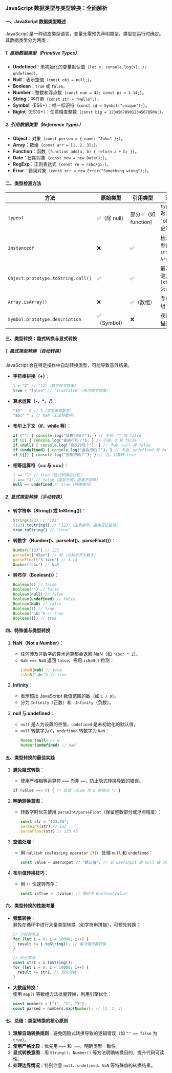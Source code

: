 ### JavaScript 数据类型与类型转换：全面解析


#### **一、JavaScript 数据类型概述**
JavaScript 是一种动态类型语言，变量无需预先声明类型，类型在运行时确定。其数据类型分为两类：

##### **1. 原始数据类型（Primitive Types）**
- **Undefined**：未初始化的变量默认值（`let x; console.log(x); // undefined`）。
- **Null**：表示空值（`const obj = null;`）。
- **Boolean**：`true` 或 `false`。
- **Number**：整数和浮点数（`const num = 42; const pi = 3.14;`）。
- **String**：字符串（`const str = "Hello";`）。
- **Symbol**（ES6+）：唯一标识符（`const id = Symbol("unique");`）。
- **BigInt**（ES10+）：任意精度整数（`const big = 12345678901234567890n;`）。

##### **2. 引用数据类型（Reference Types）**
- **Object**：对象（`const person = { name: "John" };`）。
- **Array**：数组（`const arr = [1, 2, 3];`）。
- **Function**：函数（`function add(a, b) { return a + b; }`）。
- **Date**：日期对象（`const now = new Date();`）。
- **RegExp**：正则表达式（`const re = /abc/gi;`）。
- **Error**：错误对象（`const err = new Error("Something wrong");`）。


#### **二、类型检测方法**
| **方法**               | **原始类型**       | **引用类型**       | **注意事项**                          |
|------------------------|--------------------|--------------------|---------------------------------------|
| `typeof`               | ✅（除 null）       | 部分✅（如 function）| `typeof null` 返回 "object"（历史遗留问题） |
| `instanceof`           | ❌                 | ✅                 | 检测对象原型链（如 `arr instanceof Array`） |
| `Object.prototype.toString.call()` | ✅               | ✅                 | 最准确的检测方式（如 `[object String]`） |
| `Array.isArray()`      | ❌                 | ✅（数组）          | 专门检测数组                          |
| `Symbol.prototype.description` | ✅（Symbol）      | ❌                 | 获取 Symbol 描述                       |


#### **三、类型转换：隐式转换与显式转换**
##### **1. 隐式类型转换（自动转换）**
JavaScript 会在特定操作中自动转换类型，可能导致意外结果。

- **字符串拼接（+）**：  
  ```javascript
  1 + "2" // "12"（数字转字符串）
  true + "false" // "truefalse"（布尔转字符串）
  ```

- **算术运算（-、*、/）**：  
  ```javascript
  "10" - 5 // 5（字符串转数字）
  "abc" * 2 // NaN（无法转数字）
  ```

- **布尔上下文（if、while 等）**：  
  ```javascript
  if ("") { console.log("会执行吗？"); } // 不会，"" 转 false
  if (0) { console.log("会执行吗？"); } // 不会，0 转 false
  if (null) { console.log("会执行吗？"); } // 不会，null 转 false
  if (undefined) { console.log("会执行吗？"); } // 不会，undefined 转 false
  if ({}) { console.log("会执行吗？"); } // 会，对象转 true
  ```

- **相等运算符（== 与 ===）**：  
  ```javascript
  1 == "1" // true（隐式转换后比较）
  1 === "1" // false（类型不同，直接不相等）
  null == undefined // true（特殊情况）
  ```

##### **2. 显式类型转换（手动转换）**
- **转字符串（String() 或 toString()）**：  
  ```javascript
  String(123) // "123"
  (123).toString() // "123"（注意括号，避免语法错误）
  true.toString() // "true"
  ```

- **转数字（Number()、parseInt()、parseFloat()）**：  
  ```javascript
  Number("123") // 123
  parseInt("45px") // 45（只解析开头数字）
  parseFloat("3.14cm") // 3.14
  Number("abc") // NaN
  ```

- **转布尔（Boolean()）**：  
  ```javascript
  Boolean(0) // false
  Boolean("") // false
  Boolean(null) // false
  Boolean(undefined) // false
  Boolean(NaN) // false
  Boolean(1) // true
  Boolean("abc") // true
  Boolean({}) // true
  ```


#### **四、特殊值与类型转换**
1. **NaN（Not a Number）**：  
   - 任何涉及非数字的算术运算都会返回 NaN（如 `"abc" * 2`）。  
   - `NaN === NaN` 返回 `false`，需用 `isNaN()` 检测：  
     ```javascript
     isNaN(NaN) // true
     isNaN("abc") // true
     ```

2. **Infinity**：  
   - 表示超出 JavaScript 数值范围的数（如 `1 / 0`）。  
   - 分为 `Infinity`（正数）和 `-Infinity`（负数）。

3. **null 与 undefined**：  
   - `null` 是人为设置的空值，`undefined` 是未初始化的默认值。  
   - `null` 转数字为 `0`，`undefined` 转数字为 `NaN`：  
     ```javascript
     Number(null) // 0
     Number(undefined) // NaN
     ```


#### **五、类型转换的最佳实践**
1. **避免隐式转换**：  
   - 使用严格相等运算符 `===` 而非 `==`，防止隐式转换导致的错误。  
   ```javascript
   if (value === 0) { /* 处理 value 为 0 的情况 */ }
   ```

2. **明确转换意图**：  
   - 转数字时优先使用 `parseInt/parseFloat`（保留整数部分或浮点精度）：  
     ```javascript
     const str = "123.45";
     parseInt(str) // 123
     parseFloat(str) // 123.45
     ```

3. **空值处理**：  
   - 用 `nullish coalescing operator（??）` 处理 `null` 和 `undefined`：  
     ```javascript
     const value = userInput ?? "默认值"; // 若 userInput 是 null 或 undefined，使用默认值
     ```

4. **布尔值转换技巧**：  
   - 用 `!!` 快速转布尔：  
     ```javascript
     const isTrue = !!value; // 等价于 Boolean(value)
     ```


#### **六、类型转换的性能考量**
- **频繁转换**：  
  避免在循环中进行大量类型转换（如字符串拼接），可预先转换：  
  ```javascript
  // 不好的写法
  for (let i = 0; i < 10000; i++) {
    result += i.toString(); // 每次循环都转换
  }
  
  // 优化写法
  const strI = i.toString();
  for (let i = 0; i < 10000; i++) {
    result += strI; // 预先转换
  }
  ```

- **大数组转换**：  
  使用 `map()` 等数组方法批量转换，利用引擎优化：  
  ```javascript
  const numbers = ["1", "2", "3"];
  const parsed = numbers.map(Number); // [1, 2, 3]
  ```


#### **七、总结：类型转换的核心原则**
1. **理解自动转换规则**：避免因隐式转换导致的逻辑错误（如 `"" == false` 为 `true`）。  
2. **使用严格比较**：优先用 `===` 和 `!==`，明确类型一致性。  
3. **显式转换意图**：用 `String()`、`Number()` 等方法明确转换目的，提升代码可读性。  
4. **处理边界情况**：特别注意 `null`、`undefined`、`NaN` 等特殊值的转换结果。  
